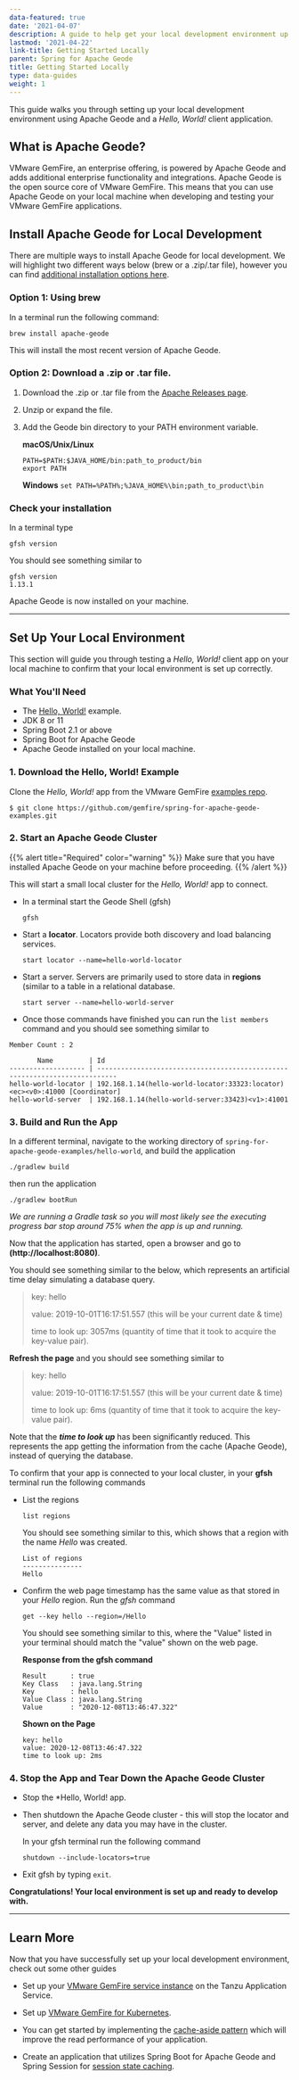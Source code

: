 ```yaml
---
data-featured: true
date: '2021-04-07'
description: A guide to help get your local development environment up and running.
lastmod: '2021-04-22'
link-title: Getting Started Locally
parent: Spring for Apache Geode
title: Getting Started Locally
type: data-guides
weight: 1
---
```


This guide walks you through setting up your local development environment using Apache Geode and a *Hello, World!* client application.    

## What is Apache Geode?

VMware GemFire, an enterprise offering, is powered by Apache Geode and adds additional enterprise functionality and integrations.  Apache Geode is the open source core of VMware GemFire.   This means that you can use Apache Geode on your local machine when developing and testing your VMware GemFire applications.


## Install Apache Geode for Local Development

There are multiple ways to install Apache Geode for local development.  We will highlight two different ways below (brew or a .zip/.tar file), however you can find [additional installation options here](https://geode.apache.org/docs/guide/13/getting_started/installation/install_standalone.html).

 ### Option 1: Using brew
 
 In a terminal run the following command:
 
 `brew install apache-geode`
 
 This will install the most recent version of Apache Geode.

### Option 2: Download a .zip or .tar file.

1. Download the .zip or .tar file from the [Apache Releases page](https://geode.apache.org/releases/).
2.  Unzip or expand the file.
3. Add the Geode bin directory to your PATH environment variable.
     
     **macOS/Unix/Linux**
     ```
    PATH=$PATH:$JAVA_HOME/bin:path_to_product/bin
    export PATH
    ```
    
     **Windows**
    `set PATH=%PATH%;%JAVA_HOME%\bin;path_to_product\bin`

### Check your installation

In a terminal type

```gfsh version```

You should see something similar to

```
gfsh version
1.13.1
```

Apache Geode is now installed on your machine.

---

## Set Up Your Local Environment

This section will guide you through testing a *Hello, World!* client app on your local machine to confirm that your local environment is set up correctly.


### What You'll Need
* The [Hello, World!](https://github.com/gemfire/spring-for-apache-geode-examples/tree/main/hello-world) example.
* JDK 8 or 11
* Spring Boot 2.1 or above
* Spring Boot for Apache Geode 
* Apache Geode installed on your local machine.

### 1. Download the Hello, World! Example

Clone the *Hello, World!* app from the VMware GemFire [examples repo](https://github.com/gemfire/spring-for-apache-geode-examples). 

```
$ git clone https://github.com/gemfire/spring-for-apache-geode-examples.git
```

### 2. Start an Apache Geode Cluster

{{% alert title="Required" color="warning" %}}
Make sure that you have installed Apache Geode on your machine before proceeding.
{{% /alert %}} 

This will start a small local cluster for the *Hello, World!* app to connect.   

* In a terminal start the Geode Shell (gfsh)

    ```
    gfsh
    ```
* Start a **locator**.  Locators provide both discovery and load balancing services. 

    ```
    start locator --name=hello-world-locator
    ```
* Start a server.  Servers are primarily used to store data in **regions** (similar to a table in a relational database. 

    ```
    start server --name=hello-world-server
    ```

* Once those commands have finished you can run the `list members` command and you should see something similar to

```
Member Count : 2

       Name         | Id
------------------- | ---------------------------------------------------------------------------
hello-world-locator | 192.168.1.14(hello-world-locator:33323:locator)<ec><v0>:41000 [Coordinator]
hello-world-server  | 192.168.1.14(hello-world-server:33423)<v1>:41001
```


### 3. Build and Run the App

In a different terminal, navigate to the working directory of `spring-for-apache-geode-examples/hello-world`, and build the application

```
./gradlew build
```

then run the application

```
./gradlew bootRun
```

*We are running a Gradle task so you will most likely see the executing progress bar stop around 75% when the app is up and running.*

Now that the application has started, open a browser and go to **(http://localhost:8080)**.

You should see something similar to the below, which represents an artificial time delay simulating a database query.

> key: hello
>
>value: 2019-10-01T16:17:51.557 (this will be your current date & time)
>
>time to look up: 3057ms (quantity of time that it took to acquire the key-value pair).


**Refresh the page** and you should see something similar to

> key: hello
>
>value: 2019-10-01T16:17:51.557 (this will be your current date & time)
>
>time to look up: 6ms (quantity of time that it took to acquire the key-value pair).

Note that the ***time to look up*** has been significantly reduced. This represents the app getting the information from the cache (Apache Geode), instead of querying the database.

To confirm that your app is connected to your local cluster, in your **gfsh** terminal run the following commands

* List the regions
    ```
    list regions
    ```
    
    You should see something similar to this, which shows that a region with the name *Hello* was created.
    
    ```
    List of regions
    ---------------
    Hello
    ```

* Confirm the web page timestamp has the same value as that stored in your *Hello* region. Run the *gfsh* command

    ``
    get --key hello --region=/Hello
    ``
    
    You should see something similar to this, where the "Value" listed in your terminal should match the "value" shown on the web page. 
    
    **Response from the gfsh command**
    ```
    Result      : true
    Key Class   : java.lang.String
    Key         : hello
    Value Class : java.lang.String
    Value       : "2020-12-08T13:46:47.322"
    ```
    
    **Shown on the Page**
    ```
    key: hello
    value: 2020-12-08T13:46:47.322
    time to look up: 2ms
    ```

### 4. Stop the App and Tear Down the Apache Geode Cluster

* Stop the *Hello, World! app. 
* Then shutdown the Apache Geode cluster - this will stop the locator and server, and delete any data you may have in the cluster. 

    In your gfsh terminal run the following command 

    ```
    shutdown --include-locators=true
    ```
* Exit gfsh by typing `exit`.

**Congratulations! Your local environment is set up and ready to develop with.**

---

 ## Learn More
 
 Now that you have successfully set up your local development environment, check out some other guides
  
 * Set up your [VMware GemFire service instance](/data/gemfire/guides/get-started-tgf4vms-sbdg/) on the Tanzu Application Service. 

 * Set up [VMware GemFire for Kubernetes](/data/gemfire/guides/get-started-tgf4k8s-sbdg/). 
  
 * You can get started by implementing the [cache-aside pattern](/data/gemfire/guides/cache-aside-pattern-sbdg) which will improve the read performance of your application. 
 
* Create an application that utilizes Spring Boot for Apache Geode and Spring Session for [session state caching](/data/gemfire/guides/session-state-cache-sbdg).